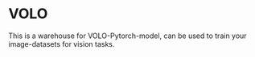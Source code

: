 # VOLO
This is a warehouse for VOLO-Pytorch-model, can be used to train your image-datasets for vision tasks.
